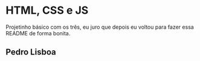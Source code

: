 <h1>HTML, CSS e JS</h1>
<p>Projetinho básico com os três, eu juro que depois eu voltou para fazer essa README de forma bonita.</p>



<h2>Pedro Lisboa</h2>